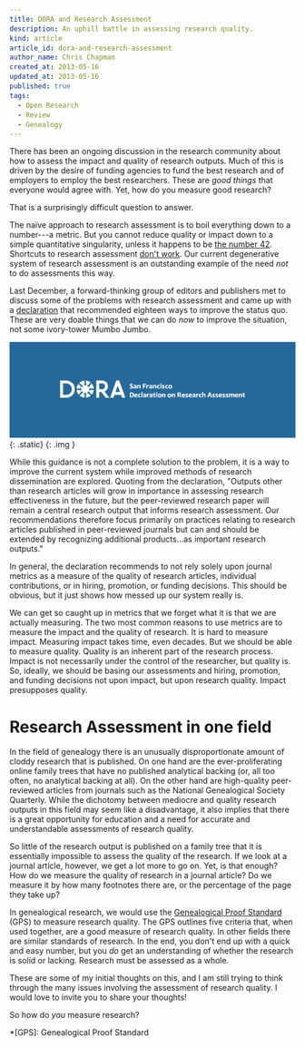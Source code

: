 ```yaml
---
title: DORA and Research Assessment
description: An uphill battle in assessing research quality.
kind: article
article_id: dora-and-research-assessment
author_name: Chris Chapman
created_at: 2013-05-16
updated_at: 2013-05-16
published: true
tags:
  - Open Research
  - Review
  - Genealogy
---
```

There has been an ongoing discussion in the research community about how to
assess the impact and quality of research outputs. Much of this is driven by
the desire of funding agencies to fund the best research and of employers
to employ the best researchers. These are _good things_ that everyone would
agree with. Yet, how do you measure good research?

That is a surprisingly difficult question to answer.

<!--MORE-->

The naïve approach to research assessment is to boil everything down to a
number---a metric. But you cannot reduce quality or impact down to a simple
quantitative singularity, unless it happens to be
<a href="http://en.wikipedia.org/wiki/Phrases_from_The_Hitchhiker's_Guide_to_the_Galaxy#Answer_to_the_Ultimate_Question_of_Life.2C_the_Universe.2C_and_Everything_.2842.29">the number <span class="oldstyle">42</span></a>.
Shortcuts to research assessment [don't work](http://www.molbiolcell.org/content/24/10/1505.full).
Our current degenerative system of research assessment is an outstanding
example of the need _not_ to do assessments this way.

Last December, a forward-thinking group of editors and publishers met to
discuss some of the problems with research assessment and came up with a
[declaration](http://am.ascb.org/dora/) that recommended eighteen ways to
improve the status quo. These are very doable things that we can do _now_ to
improve the situation, not some ivory-tower Mumbo Jumbo.

![The San Fransisco Declaration on Research Assessment (DORA)](dora-logo-header.png){: .static}
{: .img }

While this guidance is not a complete solution to the problem, it is a way to
improve the current system while improved methods of research dissemination are
explored. Quoting from the declaration, "Outputs other than research articles
will grow in importance in assessing research effectiveness in the future, but
the peer-reviewed research paper will remain a central research output that
informs research assessment. Our recommendations therefore focus primarily on
practices relating to research articles published in peer-reviewed journals but
can and should be extended by recognizing additional products...as important
research outputs."

In general, the declaration recommends to not rely solely upon journal metrics
as a measure of the quality of research articles, individual contributions, or
in hiring, promotion, or funding decisions. This should be obvious, but it just
shows how messed up our system really is.

We can get so caught up in metrics that we forget what it is that we are
actually measuring. The two most common reasons to use metrics are to measure
the impact and the quality of research. It is hard to measure impact. Measuring
impact takes time, even decades. But we should be able to measure quality.
Quality is an inherent part of the research process. Impact is not necessarily
under the control of the researcher, but quality is. So, ideally, we should be
basing our assessments and hiring, promotion, and funding decisions not upon
impact, but upon research quality. Impact presupposes quality.

# Research Assessment in one field

In the field of genealogy there is an unusually disproportionate amount of
cloddy research that is published. On one hand are the ever-proliferating
online family trees that have no published analytical backing (or, all too
often, no analytical backing at all). On the other hand are high-quality
peer-reviewed articles from journals such as the National Genealogical Society
Quarterly. While the dichotomy between mediocre and quality research outputs in
this field may seem like a disadvantage, it also implies that there is a great
opportunity for education and a need for accurate and understandable
assessments of research quality.

So little of the research output is published on a family tree that it is
essentially impossible to assess the quality of the research. If we look at a
journal article, however, we get a lot more to go on. Yet, is that enough? How
do we measure the quality of research in a journal article? Do we measure it by
  how many footnotes there are, or the percentage of the page they take up?

In genealogical research, we would use the [Genealogical Proof
Standard](http://www.bcgcertification.org/resources/standard.html) (GPS) to
measure research quality. The GPS outlines five
criteria that, when used together, are a good measure of research quality. In
other fields there are similar standards of research. In the end, you don't end
up with a quick and easy number, but you _do_ get an understanding of whether
the research is solid or lacking. Research must be assessed as a whole.

These are some of my initial thoughts on this, and I am still trying to think
through the many issues involving the assessment of research quality. I would
love to invite you to share your thoughts!

So how do _you_ measure research?

*[GPS]: Genealogical Proof Standard
